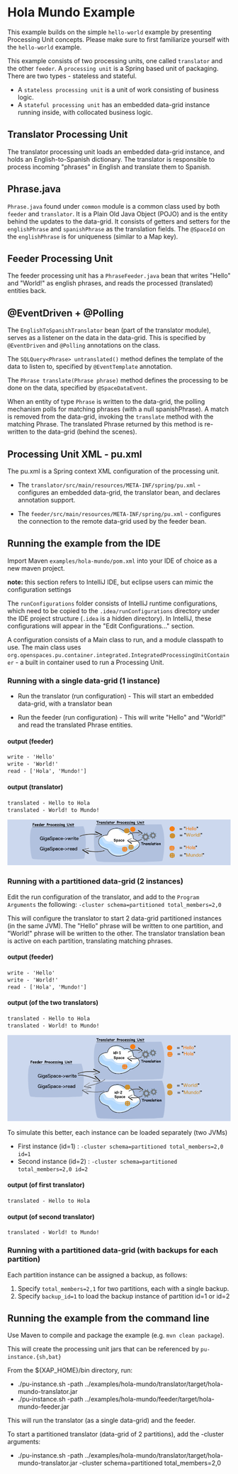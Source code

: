 # Hola Mundo Example

This example builds on the simple `hello-world` example by presenting Processing Unit concepts.
Please make sure to first familiarize yourself with the `hello-world` example.

This example consists of two processing units, one called `translator` and the other `feeder`.
A `processing unit` is a Spring based unit of packaging. There are two types - stateless and stateful.

- A `stateless processing unit` is a unit of work consisting of business logic.
- A `stateful processing unit` has an embedded data-grid instance running inside, with collocated business logic.

## Translator Processing Unit

The translator processing unit loads an embedded data-grid instance, and holds an English-to-Spanish dictionary.
The translator is responsible to process incoming "phrases" in English and translate them to Spanish.

## Phrase.java

`Phrase.java` found under `common` module is a common class used by both `feeder` and `translator`. 
It is a Plain Old Java Object (POJO) and is the entity behind the updates to the data-grid. 
It consists of getters and setters for the `englishPhrase` and `spanishPhrase` as the translation fields.
The `@SpaceId` on the `englishPhrase` is for uniqueness (similar to a Map key).

## Feeder Processing Unit

The feeder processing unit has a `PhraseFeeder.java` bean that writes "Hello" and "World!" as english phrases, 
and reads the processed (translated) entities back.

## @EventDriven + @Polling

The `EnglishToSpanishTranslator` bean (part of the translator module), serves as a listener on the 
data in the data-grid. This is specified by `@EventDriven` and `@Polling` annotations on the class.

The `SQLQuery<Phrase> untranslated()` method defines the template of the data to listen to, 
specified by `@EventTemplate` annotation.

The `Phrase translate(Phrase phrase)` method defines the processing to be done on the data, 
specified by `@SpaceDataEvent`.

When an entity of type `Phrase` is written to the data-grid, the polling mechanism polls for matching 
phrases (with a null spanishPhrase). A match is removed from the data-grid, invoking the `translate` 
method with the matching Phrase. The translated Phrase returned by this method is re-written to the 
data-grid (behind the scenes).

## Processing Unit XML - pu.xml

The pu.xml is a Spring context XML configuration of the processing unit.

- The `translator/src/main/resources/META-INF/spring/pu.xml` - configures an embedded data-grid, 
the translator bean, and declares annotation support.

- The `feeder/src/main/resources/META-INF/spring/pu.xml` - configures the connection to the remote 
data-grid used by the feeder bean.

## Running the example from the IDE

Import Maven `examples/hola-mundo/pom.xml` into your IDE of choice as a new maven project.

**note:** this section refers to IntelliJ IDE, but eclipse users can mimic the configuration settings

The `runConfigurations` folder consists of IntelliJ runtime configurations, which need to be copied 
to the `.idea/runConfigurations` directory under the IDE project structure (`.idea` is a hidden directory). 
In IntelliJ, these configurations will appear in the "Edit Configurations..." section.

A configuration consists of a Main class to run, and a module classpath to use.
The main class uses `org.openspaces.pu.container.integrated.IntegratedProcessingUnitContainer` - a 
built in container used to run a Processing Unit.


### Running with a single data-grid (1 instance)

- Run the translator (run configuration) -
  This will start an embedded data-grid, with a translator bean
  
- Run the feeder (run configuration) -
  This will write "Hello" and "World!" and read the translated Phrase entities.

#### output (feeder)
```
write - 'Hello'
write - 'World!'
read - ['Hola', 'Mundo!']
```

#### output (translator)
```
translated - Hello to Hola
translated - World! to Mundo!
```

![holla-mundo-single](images/embedded.png)

### Running with a partitioned data-grid (2 instances)

Edit the run configuration of the translator, and add to the `Program Arguments` the following:
`-cluster schema=partitioned total_members=2,0`

This will configure the translator to start 2 data-grid partitioned instances (in the same JVM).
The "Hello" phrase will be written to one partition, and "World!" phrase will be written to the other.
The translator translation bean is active on each partition, translating matching phrases.

#### output (feeder)
```
write - 'Hello'
write - 'World!'
read - ['Hola', 'Mundo!']
```

#### output (of the two translators)
```
translated - Hello to Hola
translated - World! to Mundo!
```

![holla-mundo-partition2](images/partitioned.png)


To simulate this better, each instance can be loaded separately (two JVMs)

- First instance (id=1)  : `-cluster schema=partitioned total_members=2,0 id=1`
- Second instance (id=2) : `-cluster schema=partitioned total_members=2,0 id=2`

#### output (of first translator)
```
translated - Hello to Hola
```

#### output (of second translator)
```
translated - World! to Mundo!
```

### Running with a partitioned data-grid (with backups for each partition)

Each partition instance can be assigned a backup, as follows:

1. Specify `total_members=2,1` for two partitions, each with a single backup.
2. Specify `backup_id=1` to load the backup instance of partition id=1 or id=2

## Running the example from the command line

Use Maven to compile and package the example (e.g. `mvn clean package`).

This will create the processing unit jars that can be referenced by `pu-instance.{sh,bat}`

From the ${XAP_HOME}/bin directory, run:

- ./pu-instance.sh -path ../examples/hola-mundo/translator/target/hola-mundo-translator.jar
- ./pu-instance.sh -path ../examples/hola-mundo/feeder/target/hola-mundo-feeder.jar

This will run the translator (as a single data-grid) and the feeder.

To start a partitioned translator (data-grid of 2 partitions), add the -cluster arguments: 

- ./pu-instance.sh -path ../examples/hola-mundo/translator/target/hola-mundo-translator.jar -cluster schema=partitioned total_members=2,0
